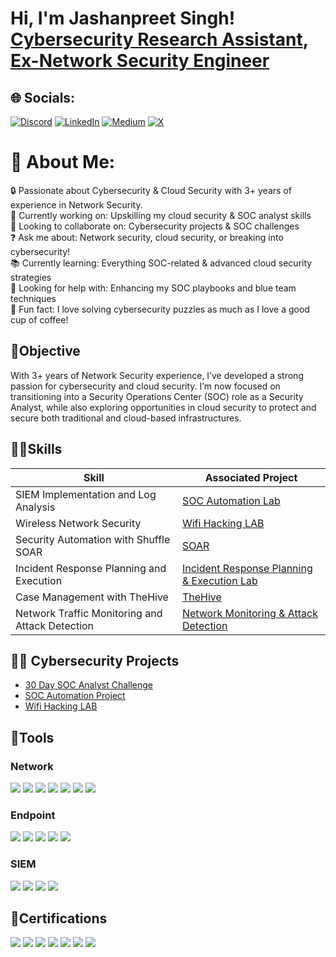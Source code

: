 <h1>Hi, I'm Jashanpreet Singh! <br/><a href="https://www.linkedin.com/in/jashanpreet-singh1999/">Cybersecurity Research Assistant</a>, <a href="https://github.com/Jashan-Khaira">Ex-Network Security Engineer </a></h1>

## 🌐 Socials:
[![Discord](https://img.shields.io/badge/Discord-%237289DA.svg?logo=discord&logoColor=white)](https://discord.gg/https://discord.com/users/1242836406028730448) [![LinkedIn](https://img.shields.io/badge/LinkedIn-%230077B5.svg?logo=linkedin&logoColor=white)](https://www.linkedin.com/in/jashanpreet-singh1999/) [![Medium](https://img.shields.io/badge/Medium-12100E?logo=medium&logoColor=white)](https://medium.com/@https://medium.com/@jashankhaira52) [![X](https://img.shields.io/badge/X-black.svg?logo=X&logoColor=white)](https://x.com/https://x.com/jashankhaira52) 

# 💫 About Me:
🔒 Passionate about Cybersecurity & Cloud Security with 3+ years of experience in Network Security.<br>🌱 Currently working on: Upskilling my cloud security & SOC analyst skills<br>🤝 Looking to collaborate on: Cybersecurity projects & SOC challenges<br>❓ Ask me about: Network security, cloud security, or breaking into cybersecurity!<br>📚 Currently learning: Everything SOC-related & advanced cloud security strategies<br>🤔 Looking for help with: Enhancing my SOC playbooks and blue team techniques<br>🎉 Fun fact: I love solving cybersecurity puzzles as much as I love a good cup of coffee!

## 🎯Objective

With 3+ years of Network Security experience, I’ve developed a strong passion for cybersecurity and cloud security. I’m now focused on transitioning into a Security Operations Center (SOC) role as a Security Analyst, while also exploring opportunities in cloud security to protect and secure both traditional and cloud-based infrastructures.

## 🤹‍♂️Skills

| Skill                                         | Associated Project         |
|-----------------------------------------------|----------------------------|
| SIEM Implementation and Log Analysis          | <a href="https://github.com/Jashan-Khaira/SOC-Automation-Project/blob/main/README.md">SOC Automation Lab</a>|
| Wireless Network Security                     | <a href="https://github.com/Jashan-Khaira/Wireless-Network-Security/blob/main/README.md">Wifi Hacking LAB</a>|
| Security Automation with Shuffle SOAR         | <a href="https://github.com/Jashan-Khaira/SOC-Automation-Project/blob/main/README.md"> SOAR</a>|
| Incident Response Planning and Execution      | <a href="https://github.com/Jashan-Khaira/Incident-Response-Planning-Execution/blob/main/README.md">Incident Response Planning & Execution Lab</a>|
| Case Management with TheHive                  | <a href="https://github.com/Jashan-Khaira/SOC-Automation-Project/blob/main/README.md"> TheHive</a>|
| Network Traffic Monitoring and Attack Detection | <a href="https://github.com/Jashan-Khaira/Network-Traffic-Monitoring/blob/main/README.md">Network Monitoring & Attack Detection</a>|

## 👨‍💻 Cybersecurity Projects
-  <a href="https://medium.com/@jashankhaira52/list/30day-soc-analyst-challenge-30015bf57ef4" target="_blank">30 Day SOC Analyst Challenge</a>
-  <a href="https://github.com/Jashan-Khaira/SOC-Automation-Project/blob/main/README.md">SOC Automation Project</a>
-  <a href="https://github.com/Jashan-Khaira/Wireless-Network-Security/blob/main/README.md"> Wifi Hacking LAB </a>
  

## 🔨Tools

### Network
<div>
    <img src="https://img.shields.io/badge/-Wireshark-1679A7?&style=for-the-badge&logo=Wireshark&logoColor=white" />
    <img src="https://img.shields.io/badge/-Suricata-EF3B2D?&style=for-the-badge&logo=Suricata&logoColor=white" />
    <img src="https://img.shields.io/badge/-Zeek-777BB4?&style=for-the-badge&logo=Zeek&logoColor=white" />
    <img src="https://img.shields.io/badge/-BurpSuite-008080?&style=for-the-badge&logo=BurpSuite&logoColor=white" />
    <img src="https://img.shields.io/badge/-Nmap-1abc9c?&style=for-the-badge&logo=Nmap&logoColor=white" />
    <img src="https://img.shields.io/badge/-Metasploit-9932CC?&style=for-the-badge&logo=Metasploit&logoColor=white" />
    <img src="https://img.shields.io/badge/-SNORT-87CEEB?&style=for-the-badge&logo=Snort&logoColor=white" />

</div>

### Endpoint

<div>
  <img src="https://img.shields.io/badge/-Microsoft_Defender_for_Endpoint-00A4EF?&style=for-the-badge&logo=Microsoft&logoColor=white" />
  <img src="https://img.shields.io/badge/-Cortex_XDR-2E8B57?&style=for-the-badge&logo=PaloAltoNetworks&logoColor=white" />
  <img src="https://img.shields.io/badge/-Cisco_Secure_Endpoint-FF6600?&style=for-the-badge&logo=Cisco&logoColor=white" />
  <img src="https://img.shields.io/badge/-Trend%20Micro-009688?&style=for-the-badge&logo=Trend%20Micro&logoColor=white" />
  <img src="https://img.shields.io/badge/-Velociraptor-4B275F?&style=for-the-badge&logo=Velociraptor&logoColor=white" />
</div>

### SIEM

<div>
    <img src="https://img.shields.io/badge/-Wazuh-2C2D72?&style=for-the-badge&logo=Wazuh&logoColor=white" />
    <img src="https://img.shields.io/badge/-Splunk-121212?&style=for-the-badge&logo=Splunk&logoColor=white" />
    <img src="https://img.shields.io/badge/-LimaCharlie-1E3A8A?&style=for-the-badge&logo=LimaCharlie&logoColor=white" />
    <img src="https://img.shields.io/badge/-Elastic-F04E98?&style=for-the-badge&logo=Elastic&logoColor=white" />
</div>

## 📃Certifications

<div>
<img src="https://img.shields.io/badge/-Certified%20Ethical%20Hacker%20(CEH)-A100FF?&style=for-the-badge&logo=Certified%20Ethical%20Hacker&logoColor=white" />
<img src="https://img.shields.io/badge/-Google%20Cybersecurity-4285F4?&style=for-the-badge&logoColor=white" />
<img src="https://img.shields.io/badge/-CCNA-1A1A1A?&style=for-the-badge&logo=Cisco&logoColor=white" />
<img src="https://img.shields.io/badge/-PCNSE-00539f?&style=for-the-badge&logo=PaloAltoNetworks&logoColor=white" />
<img src="https://img.shields.io/badge/-NSE1-EE3124?&style=for-the-badge&logo=Fortinet&logoColor=white" />
<img src="https://img.shields.io/badge/-NSE2-EE3124?&style=for-the-badge&logo=Fortinet&logoColor=white" />
<img src="https://img.shields.io/badge/-CNSS-003366?&style=for-the-badge&logoColor=white" />
</div>

